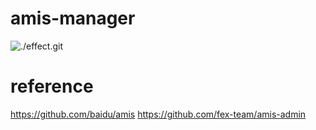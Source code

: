 # amis-manager

![./effect.git](effect)

# reference

https://github.com/baidu/amis
https://github.com/fex-team/amis-admin